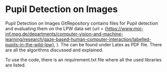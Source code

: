 # Pupil Detection on Images

Pupil Detection on Images GitRepository contains files for Pupil detection and evaluating them on the LPW data set (url = {https://www.mpi-inf.mpg.de/departments/computer-vision-and-machine-learning/research/gaze-based-human-computer-interaction/labelled-pupils-in-the-wild-lpw},
). 
The can be found under Latex as PDF file. There are all the algorithms discussed and explained. 

To use the code, there is an requirement.txt file where all the used libraries are listed.
